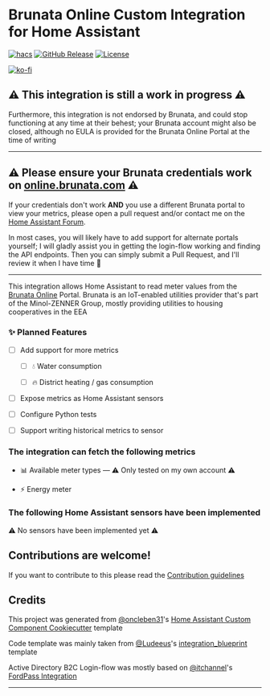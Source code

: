 # Brunata Online Custom Integration for Home Assistant

[![hacs][hacsbadge]][hacs]
[![GitHub Release][releases-shield]][releases]
[![License][license-shield]](LICENSE)

<!-- Sponsors -->

[![ko-fi][kofi_badge]](https://ko-fi.com/X8X3205KS)

## ⚠️ This integration is still a work in progress ⚠️

Furthermore, this integration is not endorsed by Brunata, and could stop functioning at any time at their behest; your Brunata account might also be closed, although no EULA is provided for the Brunata Online Portal at the time of writing

---

## ⚠️ Please ensure your Brunata credentials work on [online.brunata.com][brunata] ⚠️

If your credentials don't work **AND** you use a different Brunata portal to view your metrics, please open a pull request and/or contact me on the [Home Assistant Forum][ha_profile].

In most cases, you will likely have to add support for alternate portals yourself; I will gladly assist you in getting the login-flow working and finding the API endpoints. Then you can simply submit a Pull Request, and I'll review it when I have time 🙂

---

This integration allows Home Assistant to read meter values from the [Brunata Online][brunata] Portal.
Brunata is an IoT-enabled utilities provider that's part of the Minol-ZENNER Group, mostly providing utilities to housing cooperatives in the EEA

### ✨ Planned Features

- [ ] Add support for more metrics

  - [ ] 💧 Water consumption

  - [ ] 🔥 District heating / gas consumption

- [ ] Expose metrics as Home Assistant sensors

- [ ] Configure Python tests

- [ ] Support writing historical metrics to sensor

### The integration can fetch the following metrics

- 📊 Available meter types — ⚠️ Only tested on my own account ⚠️

- ⚡ Energy meter

### The following Home Assistant sensors have been implemented

⚠️ No sensors have been implemented yet ⚠️

## Contributions are welcome!

If you want to contribute to this please read the [Contribution guidelines](CONTRIBUTING.md)

## Credits

This project was generated from [@oncleben31](https://github.com/oncleben31)'s [Home Assistant Custom Component Cookiecutter][custom_component] template

Code template was mainly taken from [@Ludeeus](https://github.com/ludeeus)'s [integration_blueprint][integration_blueprint] template

Active Directory B2C Login-flow was mostly based on [@itchannel](https://github.com/itchannel)'s [FordPass Integration][fordpass]

---

[brunata]: https://online.brunata.com
[custom_component]: https://github.com/oncleben31/cookiecutter-homeassistant-custom-component
[integration_blueprint]: https://github.com/custom-components/integration_blueprint
[fordpass]: https://github.com/itchannel/fordpass-ha
[ha_profile]: https://community.home-assistant.io/u/YukiElectronics
[kofi_badge]: https://ko-fi.com/img/githubbutton_sm.svg
[hacs]: https://hacs.xyz
[hacsbadge]: https://img.shields.io/badge/HACS-Custom-orange.svg?style=for-the-badge
[license-shield]: https://img.shields.io/github/license/YukiElectronics/ha-brunata.svg?style=for-the-badge
[releases-shield]: https://img.shields.io/github/release/YukiElectronics/ha-brunata.svg?style=for-the-badge
[releases]: https://github.com/YukiElectronics/ha-brunata/releases

